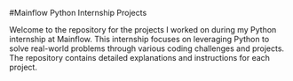 #Mainflow Python Internship Projects

Welcome to the repository for the projects I worked on during my Python internship at Mainflow. This internship focuses on leveraging Python to solve real-world problems through various coding challenges and projects. The repository contains detailed explanations and instructions for each project.
